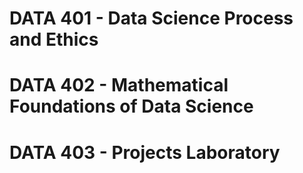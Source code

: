 # DATA 401 - Data Science Process and Ethics

# DATA 402 - Mathematical Foundations of Data Science

# DATA 403 - Projects Laboratory